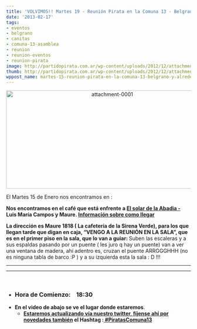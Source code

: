 ```yaml
---
title: 'VOLVIMOS!! Martes 19 - Reunión Pirata en la Comuna 13 - Belgrano y alrededores '
date: '2013-02-17'
tags:
- eventos
- belgrano
- canitas
- comuna-13-asamblea
- reunion
- reunion-eventos
- reunion-pirata
image: http://partidopirata.com.ar/wp-content/uploads/2012/12/attachment-0001.jpg
thumb: http://partidopirata.com.ar/wp-content/uploads/2012/12/attachment-0001-150x150.jpg
wppost_name: martes-15-reunion-pirata-en-la-comuna-13-belgrano-y-alrededores
---
```


<p style="text-align: center;"><a href="http://partidopirata.com.ar/7884/martes-18-de-diciembre-reunion-en-la-comuna-13-belgrano-y-alrededores/attachment-0001" rel="attachment wp-att-7885"><img class="size-full wp-image-7885 aligncenter" title="Logo de la Reunion" alt="attachment-0001" src="http://partidopirata.com.ar/wp-content/uploads/2012/12/attachment-0001.jpg" width="563" height="268" /></a></p>
El Martes 15 de Enero nos encontramos en :

<strong><strong>Nos encontramos en el café que está enfrente a <a href="http://www.elsolarshopping.com.ar/%27%20target=">El solar de la Abadia - </a>Luis María Campos y Maure. <a href="http://www.elsolarshopping.com.ar/comollegar.php" target="_blank">Información sobre como llegar</a></strong></strong>

<strong><strong>La dirección es Maure 1818 ( La cafetería de la Sirena Verde), para los que llegan tarde que digan en caja, “VENGO A LA REUNIÓN EN LA SALA”, que es en el primer piso en la sala, que lo van a guiar: </strong></strong>Suben las escaleras y a sus espaldas pasando por un puente ( les juro q hay un puente) van a ver una ventana de madera, ahí adentro es, cruzan el puente ARRGGGHHH (no es ninguna tabla de barco :P ) y a su izquierda esta la sala : D !!!

<hr />



<hr />

&nbsp;
<ul>
	<li>
<h3><strong>Hora de Comienzo:    </strong>18:30</h3>
</li>
	<li><strong>En el video de abajo se ve el lugar donde estaremos</strong>.
<ul>
	<li><strong><a href="https://twitter.com/PartidoPirataAr" target="_blank">Estaremos actualizando vía nuestro twitter, fíjense ahí por novedades también</a>
el Hashtag :<a href="https://twitter.com/search?q=%23PiratasComuna13&amp;src=hash" target="_blank"> #PiratasComuna13</a></strong></li>
</ul>
</li>
</ul>
